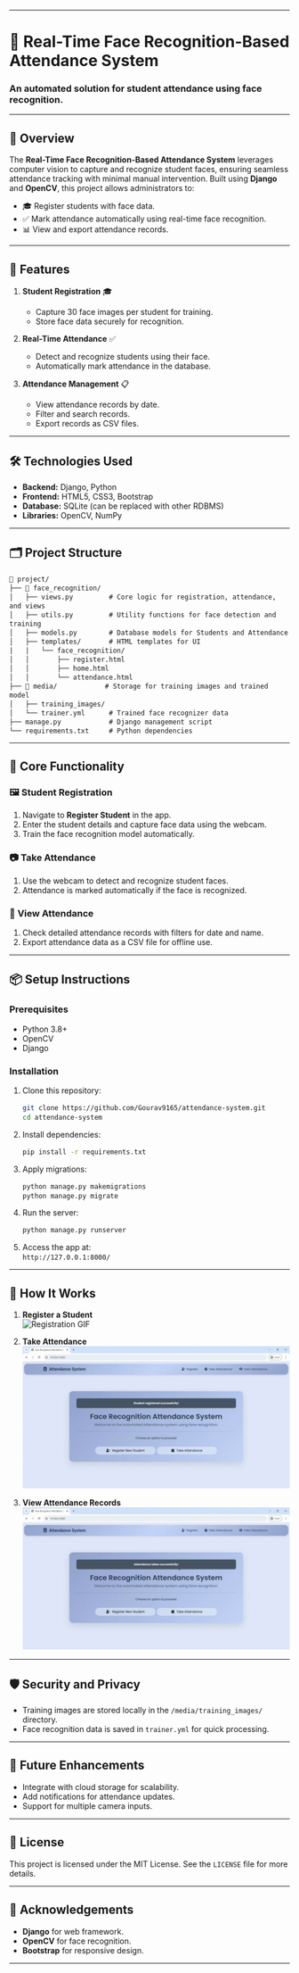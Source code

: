 
---

# 📸 **Real-Time Face Recognition-Based Attendance System**  
### An automated solution for student attendance using face recognition.  

---

## 🌟 **Overview**  
The **Real-Time Face Recognition-Based Attendance System** leverages computer vision to capture and recognize student faces, ensuring seamless attendance tracking with minimal manual intervention. Built using **Django** and **OpenCV**, this project allows administrators to:  
- 🎓 Register students with face data.  
- ✅ Mark attendance automatically using real-time face recognition.  
- 📊 View and export attendance records.  

---

## 🚀 **Features**  
1. **Student Registration** 🎓  
   - Capture 30 face images per student for training.  
   - Store face data securely for recognition.  

2. **Real-Time Attendance** ✅  
   - Detect and recognize students using their face.  
   - Automatically mark attendance in the database.  

3. **Attendance Management** 📋  
   - View attendance records by date.  
   - Filter and search records.  
   - Export records as CSV files.  

---

## 🛠️ **Technologies Used**  
- **Backend:** Django, Python  
- **Frontend:** HTML5, CSS3, Bootstrap  
- **Database:** SQLite (can be replaced with other RDBMS)  
- **Libraries:** OpenCV, NumPy  

---

## 🗂️ **Project Structure**  
```plaintext
📁 project/
├── 📁 face_recognition/
│   ├── views.py         # Core logic for registration, attendance, and views
│   ├── utils.py         # Utility functions for face detection and training
│   ├── models.py        # Database models for Students and Attendance
│   ├── templates/       # HTML templates for UI
|   |   └── face_recognition/ 
│   │       ├── register.html
│   │       ├── home.html
│   │       └── attendance.html
├── 📁 media/            # Storage for training images and trained model
│   ├── training_images/ 
│   └── trainer.yml      # Trained face recognizer data
├── manage.py            # Django management script
└── requirements.txt     # Python dependencies
```

---

## 🎯 **Core Functionality**  

### 🖼️ **Student Registration**  
1. Navigate to **Register Student** in the app.  
2. Enter the student details and capture face data using the webcam.  
3. Train the face recognition model automatically.  

### 📷 **Take Attendance**  
1. Use the webcam to detect and recognize student faces.  
2. Attendance is marked automatically if the face is recognized.  

### 📑 **View Attendance**  
1. Check detailed attendance records with filters for date and name.  
2. Export attendance data as a CSV file for offline use.  

---

## 📦 **Setup Instructions**  

### Prerequisites  
- Python 3.8+  
- OpenCV  
- Django  

### Installation  
1. Clone this repository:  
   ```bash
   git clone https://github.com/Gourav9165/attendance-system.git
   cd attendance-system
   ```

2. Install dependencies:  
   ```bash
   pip install -r requirements.txt
   ```

3. Apply migrations:  
   ```bash
   python manage.py makemigrations
   python manage.py migrate
   ```

4. Run the server:  
   ```bash
   python manage.py runserver
   ```

5. Access the app at:  
   `http://127.0.0.1:8000/`  

---

## 🎥 **How It Works**  

1. **Register a Student**  
   ![Registration GIF](media/Output/Registration.gif)

2. **Take Attendance**  
   ![Attendance GIF](media/Output/takeAttendance.gif)

3. **View Attendance Records**  
   ![Attendance Records GIF](media/Output/viewAttendance.gif)

---

## 🛡️ **Security and Privacy**  
- Training images are stored locally in the `/media/training_images/` directory.  
- Face recognition data is saved in `trainer.yml` for quick processing.  

---

## 📝 **Future Enhancements**  
- Integrate with cloud storage for scalability.  
- Add notifications for attendance updates.  
- Support for multiple camera inputs.   

---

## 📜 **License**  
This project is licensed under the MIT License. See the `LICENSE` file for more details.  

---

## 🙌 **Acknowledgements**  
- **Django** for web framework.  
- **OpenCV** for face recognition.  
- **Bootstrap** for responsive design.   

--- 
